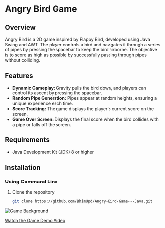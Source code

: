 # Angry Bird Game

## Overview

Angry Bird is a 2D game inspired by Flappy Bird, developed using Java Swing and AWT. The player controls a bird and navigates it through a series of pipes by pressing the spacebar to keep the bird airborne. The objective is to score as high as possible by successfully passing through pipes without colliding.

## Features

- **Dynamic Gameplay:** Gravity pulls the bird down, and players can control its ascent by pressing the spacebar.
- **Random Pipe Generation:** Pipes appear at random heights, ensuring a unique experience each time.
- **Score Tracking:** The game displays the player's current score on the screen.
- **Game Over Screen:** Displays the final score when the bird collides with a pipe or falls off the screen.

## Requirements

- Java Development Kit (JDK) 8 or higher

## Installation

### Using Command Line

1. Clone the repository:
   ```bash
   git clone https://github.com/BhimUpd/Angry-Bird-Game---Java.git


![Game Background](project_resources/gamebg.png)

[Watch the Game Demo Video](https://youtu.be/MyinfopnAPo)

